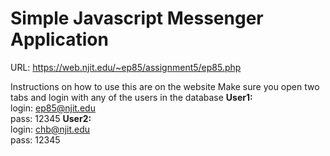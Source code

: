 <h1>Simple Javascript Messenger Application</h1>

URL: https://web.njit.edu/~ep85/assignment5/ep85.php

Instructions on how to use this are on the website
Make sure you open two tabs and login with any of the users in the database
<strong>User1:</strong><br>
login: ep85@njit.edu <br>
pass: 12345
<strong>User2:</strong><br>
login: chb@njit.edu <br>
pass: 12345
